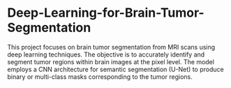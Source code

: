 # Deep-Learning-for-Brain-Tumor-Segmentation
This project focuses on brain tumor segmentation from MRI scans using deep learning techniques. The objective is to accurately identify and segment tumor regions within brain images at the pixel level. The model employs a CNN architecture for semantic segmentation (U-Net) to produce binary or multi-class masks corresponding to the tumor regions.
